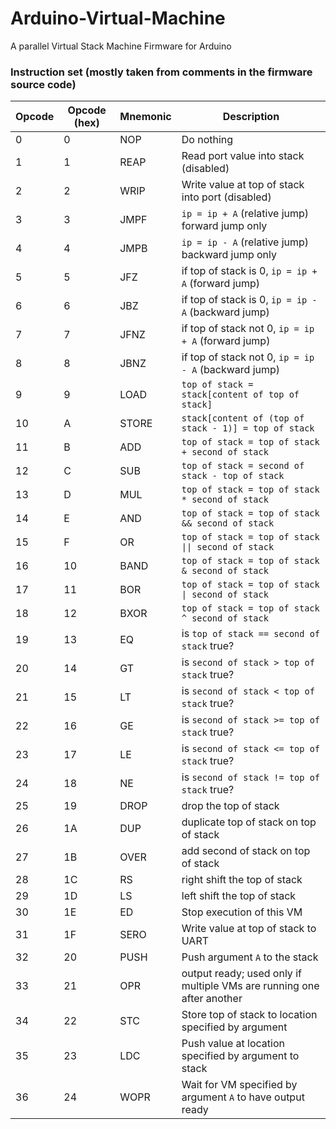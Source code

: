 Arduino-Virtual-Machine
=======================

A parallel Virtual Stack Machine Firmware for Arduino

### Instruction set (mostly taken from comments in the firmware source code)
| Opcode | Opcode (hex) | Mnemonic | Description                                                           |
|--------|--------------|----------|-----------------------------------------------------------------------|
| 0      | 0            | NOP      | Do nothing                                                            |
| 1      | 1            | REAP     | Read port value into stack (disabled)                                 |
| 2      | 2            | WRIP     | Write value at top of stack into port (disabled)                      |
| 3      | 3            | JMPF     | `ip = ip + A` (relative jump) forward jump only                       |
| 4      | 4            | JMPB     | `ip = ip - A` (relative jump) backward jump only                      |
| 5      | 5            | JFZ      | if top of stack is 0, `ip = ip + A` (forward jump)                    |
| 6      | 6            | JBZ      | if top of stack is 0, `ip = ip - A` (backward jump)                   |
| 7      | 7            | JFNZ     | if top of stack not 0, `ip = ip + A` (forward jump)                   |
| 8      | 8            | JBNZ     | if top of stack not 0, `ip = ip - A` (backward jump)                  |
| 9      | 9            | LOAD     | `top of stack = stack[content of top of stack]`                       |
| 10     | A            | STORE    | `stack[content of (top of stack - 1)] = top of stack`                 |
| 11     | B            | ADD      | `top of stack = top of stack + second of stack`                       |
| 12     | C            | SUB      | `top of stack = second of stack - top of stack`                       |
| 13     | D            | MUL      | `top of stack = top of stack * second of stack`                       |
| 14     | E            | AND      | `top of stack = top of stack && second of stack`                      |
| 15     | F            | OR       | `top of stack = top of stack \|\| second of stack`                    |
| 16     | 10           | BAND     | `top of stack = top of stack & second of stack`                       |
| 17     | 11           | BOR      | `top of stack = top of stack \| second of stack`                      |
| 18     | 12           | BXOR     | `top of stack = top of stack ^ second of stack`                       |
| 19     | 13           | EQ       | is `top of stack == second of stack` true?                            |
| 20     | 14           | GT       | is `second of stack > top of stack` true?                             |
| 21     | 15           | LT       | is `second of stack < top of stack` true?                             |
| 22     | 16           | GE       | is `second of stack >= top of stack` true?                            |
| 23     | 17           | LE       | is `second of stack <= top of stack` true?                            |
| 24     | 18           | NE       | is `second of stack != top of stack` true?                            |
| 25     | 19           | DROP     | drop the top of stack                                                 |
| 26     | 1A           | DUP      | duplicate top of stack on top of stack                                |
| 27     | 1B           | OVER     | add second of stack on top of stack                                   |
| 28     | 1C           | RS       | right shift the top of stack                                          |
| 29     | 1D           | LS       | left shift the top of stack                                           |
| 30     | 1E           | ED       | Stop execution of this VM                                             |
| 31     | 1F           | SERO     | Write value at top of stack to UART                                   |
| 32     | 20           | PUSH     | Push argument `A` to the stack                                        |
| 33     | 21           | OPR      | output ready; used only if multiple VMs are running one after another |
| 34     | 22           | STC      | Store top of stack to location specified by argument                  |
| 35     | 23           | LDC      | Push value at location specified by argument to stack                 |
| 36     | 24           | WOPR     | Wait for VM specified by argument `A` to have output ready            |
